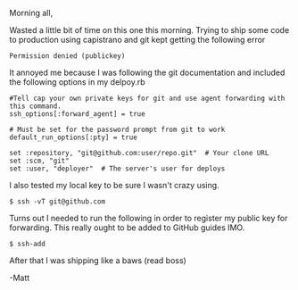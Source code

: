 Morning all,

Wasted a little bit of time on this one this morning. Trying to ship some code to production using capistrano and git kept getting the following error

`Permission denied (publickey)`

It annoyed me because I was following the git documentation and included the following options in my delpoy.rb

```
#Tell cap your own private keys for git and use agent forwarding with this command.
ssh_options[:forward_agent] = true

# Must be set for the password prompt from git to work
default_run_options[:pty] = true  
                                  
set :repository, "git@github.com:user/repo.git"  # Your clone URL
set :scm, "git"
set :user, "deployer"  # The server's user for deploys
```

I also tested my local key to be sure I wasn't crazy using.

`$ ssh -vT git@github.com`

Turns out I needed to run the following in order to register my public key for forwarding. This really ought to be added to GitHub guides IMO.

`$ ssh-add`

After that I was shipping like a baws (read boss)

-Matt